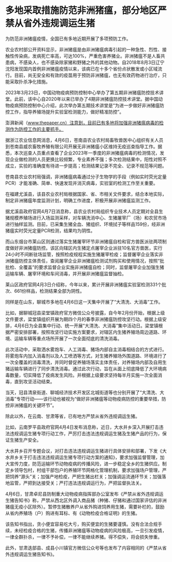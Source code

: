 # 多地采取措施防范非洲猪瘟，部分地区严禁从省外违规调运生猪

为防范非洲猪瘟疫情，全国已有多地近期开展了多项预防工作。

农业农村部公开资料显示，非洲猪瘟是由非洲猪瘟病毒引起的一种急性、烈性、接触性传染病，发病死亡率高，可达100%，严重危害养猪业。非洲猪瘟不是人畜共患病，不感染人，也不感染除家猪和野猪之外的其他动物。自2018年8月3日辽宁沈阳发现国内首例非洲猪瘟疫情以来，该病已在十多个省份点状散发或小区域流行。目前，尚无安全和有效的疫苗用于预防非洲猪瘟，也无有效药物进行治疗，只能采取扑杀净化措施。

2023年3月23日，中国动物疫病预防控制中心举办了第五期非洲猪瘟防控技术讲堂。此前，该中心自2020年以来已举办了4期非洲猪瘟防控技术讲堂。据中国动物疫病预防控制中心介绍，此次举办第五期技术讲堂是“为进一步做好非洲猪瘟防控工作，指导养殖场提升实验室检测能力，做好精准防控”。

澎湃新闻（www.thepaper.cn）注意到，目前已有多地将加强非洲猪瘟病毒的检测作为防控工作的主要抓手。

据浙江农业信息网消息，4月6日，苍南县农业农村局畜牧兽医中心组织有关人员到苍南县威农畜牧养殖有限公司开展无非洲猪瘟小区维持无疫巡查指导工作。据悉，本次巡查人员重点查看了企业2023年一季度的非洲猪瘟病毒的检测情况，发现企业做检测的人员更换比较频繁，专业素养不强；多次检测结果中，阳性对照不成立，实验的准确度有待进一步提高；检测结果记录不完全、记录不规范等问题。

苍南县农业农村局强调，非洲猪瘟病毒通过分子生物学的手段（例如实时荧光定量PCR）才能准确、简单、快速发现并消灭病毒，实验室的检测工作至关重要。

在福建尤溪县，该县农业农村局根据国家、省、市相关文件要求，结合本地实际，制定非洲猪瘟年度监测计划，明确工作进度，积极开展非洲猪瘟监测工作。

据尤溪县政府官网4月7日消息称，县农业农村局组织专业技术人员定期对全县生猪规模养殖场进行入场监测采样，对车辆洗消中心、生猪屠宰厂（场）和农贸市场进行抽样监测。目前，已采集生猪全血、猪组织、环境拭子等样品159份，经非洲猪瘟实时荧光定量PCR检测，结果均为阴性。

而山东烟台市莱山区则通过落实生猪屠宰环节非洲猪瘟自检和官方兽医派驻两项制度做好非洲猪瘟防控。该区向辖区内生猪定点屠宰企业派驻10名官方兽医，实行24小时不间断驻场监管，按照检疫规程实施生猪屠宰检疫；监督屠宰企业落实非洲猪瘟防控主体责任，查阅屠宰企业非洲猪瘟检测试剂购买和使用情况，按照“批批检、全覆盖”的要求监督企业实施非洲猪瘟自检；同时，监督屠宰企业加强生猪运输车辆、屠宰环境和车间消毒，并开展非洲猪瘟监督抽检。

莱山区政府官网4月3日介绍称，今年以来，累计开展非洲猪瘟实验室检测331个批次、661份样品，检测结果全部为阴性。

同样是在山东，聊城市多地在4月6日这一天集中开展了“大清洗、大消毒”工作。

比如，据聊城冠县梁堂镇政府官方微信公众号披露，自今年2月份开始，根据上级文件要求，梁堂镇组织开展为期四个月的春季非洲猪瘟防控攻坚行动。根据上级安排，4月6日为全县集中行动、统一开展“大清洗、大消毒”集中活动日。梁堂镇根据严密安排部署，按照攻坚行动实施方案要求，对辖区内生猪养殖场周边道路、环境、运输车辆等重点场所开展了一次全面彻底的清洗消毒。

此次活动中，采取洒水雾炮车、人工消毒、猪场内部自主消毒相结合的方式进行。将雾炮车内加入消毒剂以及人工喷洒等方式，对生猪养殖场外围道路、环境进行了一次全覆盖的消毒清洗，并同时督促养殖场落实主体责任，对养殖场内部及自用生猪运输车辆进行了同步清洗消毒。通过此次行动，旨在从面上彻底降低了大环境病毒数量，切实降低了疫病发生风险。并根据上级要求坚持每半月实施一次全面消毒，直到攻坚活动结束。

当天，冠县清泉街道、聊城经济技术开发区北城街道等也分别开展了“大清洗、大消毒”专项行动——该行动也被视为“做好非洲猪瘟等动物疫病防控的重要举措，防控非洲猪瘟的关键环节”。

除此以外，在云南、甘肃等省，已有地方严禁从省外违规调运生猪。

比如，云南罗平县政府官网4月4日发布消息称，近日，大水井乡深入开展打击违法违规调运生猪专项行动工作，严厉打击违法违规调运生猪及生猪产品的行为，保证生猪生产安全。

大水井乡召开专题会议，对打击违法违规调运生猪进行具体安排和部署，下发《大水井乡关于打击违法违规调运生猪专项行动方案的通知》，要求加强监督管理，加大宣传力度，防范运输环节动物疫病的传播风险，进一步稳定全乡的生猪供应。制定乡领导包村，村组干部包户的养殖环节网格化管理机制，要求加强场户管理，严把饲养“源头”关；加强产地检疫，严把生猪出栏关；加强调运流通环节关；加强落地监管，严把到达接受关；严打违法违规调运行为，严把监督执法关。

4月6日，甘肃卓尼县防制重大动物疫病指挥部办公室发布《严禁从省外违规调运生猪告知书》称，严禁从西北区外调入商品猪（种猪、仔猪和通过国家评估的非洲猪瘟无疫小区除外）。暂停生猪散养户从省外购进饲养用生猪，需要补栏的，鼓励从省内养殖场（户）购进有耳标、有《动物检疫合格证明》的生猪。

该告知书指出，贪小便宜容易吃大亏，购买便宜的生猪要谨慎。没有合法合规手续，未经检疫合格的生猪，传播非洲猪瘟等动物疫病的风险极高，一旦引发疫情，一律全群扑杀，一律不予补偿，一律不能继续养猪。得不偿失，将会损失惨重。

此外，甘肃迭部县、成县小川镇官方微信公众号等也发布了内容相同的《严禁从省外违规调运生猪告知书》。

